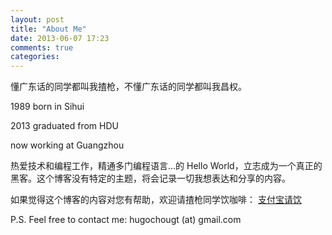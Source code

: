 ```yaml
---
layout: post
title: "About Me"
date: 2013-06-07 17:23
comments: true
categories: 
---
```


懂广东话的同学都叫我揸枪，不懂广东话的同学都叫我昌权。

1989 born in Sihui

2013 graduated from HDU

now working at Guangzhou

热爱技术和编程工作，精通多门编程语言...的 Hello World，立志成为一个真正的黑客。这个博客没有特定的主题，将会记录一切我想表达和分享的内容。

如果觉得这个博客的内容对您有帮助，欢迎请揸枪同学饮咖啡：
 <a href='https://me.alipay.com/zhaqiang' target=_blank>支付宝请饮</a>

P.S. Feel free to contact me: hugochougt (at) gmail.com 
